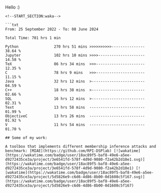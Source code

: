 Hello :)

```
<!--START_SECTION:waka-->

```txt
From: 25 September 2022 - To: 08 June 2024

Total Time: 701 hrs 1 min

Python                270 hrs 51 mins >>>>>>>>>>---------------   38.64 %
Jupyter               102 hrs 10 mins >>>>---------------------   14.58 %
TeX                   86 hrs 34 mins  >>>----------------------   12.35 %
C                     78 hrs 9 mins   >>>----------------------   11.15 %
Java                  32 hrs 12 mins  >------------------------   04.59 %
C++                   18 hrs 38 mins  >------------------------   02.66 %
SQL                   16 hrs 12 mins  >------------------------   02.31 %
Text                  13 hrs 58 mins  -------------------------   01.99 %
ObjectiveC            13 hrs 26 mins  -------------------------   01.92 %
V                     11 hrs 54 mins  -------------------------   01.70 %
```

<!--END_SECTION:waka-->
```
## Some of my work: 

A toolbox that implements different membership inference attacks and benchmark: [MIAE](https://github.com/RPI-DSPlab) [![wakatime](https://wakatime.com/badge/user/18ac89f5-baf8-49e6-a5ee-d9272435ce3a/project/3e6541fd-578f-4d9d-9080-f2a42b2d10e1.svg)](https://wakatime.com/badge/user/18ac89f5-baf8-49e6-a5ee-d9272435ce3a/project/3e6541fd-578f-4d9d-9080-f2a42b2d10e1) [![wakatime](https://wakatime.com/badge/user/18ac89f5-baf8-49e6-a5ee-d9272435ce3a/project/5d5826e9-c6d6-4d86-8b00-0d1608c5f167.svg)](https://wakatime.com/badge/user/18ac89f5-baf8-49e6-a5ee-d9272435ce3a/project/5d5826e9-c6d6-4d86-8b00-0d1608c5f167)
```
